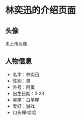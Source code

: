 # 林奕迅的介绍页面

## 头像
未上传头像

## 人物信息

 - 名字：林奕迅
 - 性别：男
 - 外号：阿蛋
 - 出生日期：3.23
 - 星座：白羊座
 - 爱好：游戏
 - 口头禅:哈哈